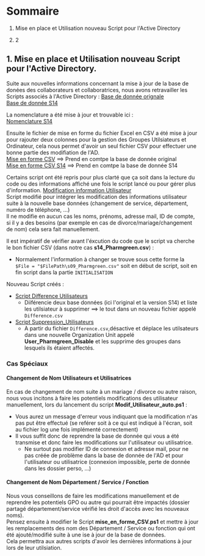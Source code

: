 # **Sommaire**

1) Mise en place et Utilisation nouveau Script pour l'Active Directory

2)  2
   
## **1. Mise en place et Utilisation nouveau Script pour l'Active Directory.**

Suite aux nouvelles informations concernant la mise à jour de la base de donées des collaborateurs et collaboratrices, nous avons retravailler les Scripts associés à l'Active Directory :
[Base de donnée orignale](https://github.com/WildCodeSchool/TSSR-2402-P3-G4-BuildYourInfra-Pharmgreen/blob/main/Ressources/liste/s09_Pharmgreen.xlsx)  
[Base de donnée S14](https://github.com/WildCodeSchool/TSSR-2402-P3-G4-BuildYourInfra-Pharmgreen/blob/main/Ressources/liste/s14_Pharmgreen.xlsx)  

La nomenclature a été mise à jour et trouvable ici :  
[Nomenclature S14](https://github.com/WildCodeSchool/TSSR-2402-P3-G4-BuildYourInfra-Pharmgreen/blob/main/Ressources/Nomenclature_S14.xlsx)

Ensuite le fichier de mise en forme du fichier Excel en CSV a été mise à jour pour rajouter deux colonnes pour la gestion des Groupes Utilsiateurs et Ordinateur, cela nous permet d'avoir un seul fichier CSV pour effectuer une bonne partie des modifiation de l'AD.  
[Mise en forme CSV](https://github.com/WildCodeSchool/TSSR-2402-P3-G4-BuildYourInfra-Pharmgreen/blob/main/Ressources/Script/mise_en_forme_CSV.ps1) ==> Prend en comtpe la base de donnée original  
[Mise en forme CSV S14](https://github.com/WildCodeSchool/TSSR-2402-P3-G4-BuildYourInfra-Pharmgreen/blob/main/Ressources/Script/mise_en_forme_CSV_S14.ps1) ==> Prend en comtpe la base de donnée S14  

Certains script ont été repris pour plus clarté que ça soit dans la lecture du code ou des informations affiché une fois le script lancé ou pour gérer plus d'information.
[Modification information Utilisateur](https://github.com/WildCodeSchool/TSSR-2402-P3-G4-BuildYourInfra-Pharmgreen/blob/main/Ressources/Script/Modif_Utilisateur_auto.ps1)  
Script modifié pour intégrer les modification des informations utilisateur suite à la nouvelle base données (changement de service, département, numéro de téléphone, ...)  
Il ne modifie en aucun cas les noms, prénoms, adresse mail, ID de compte, si il y a des besoins (par exemple en cas de divorce/mariage/changement de nom) cela sera fait manuellement.

Il est impératif de vérifier avant l'éxcution du code que le script va cherche le bon fichier CSV (dans notre cas **s14_Pharmgreen.csv**) :
- Normalement l'information à changer se trouve sous cette forme la `$File = "$FilePath\s09_Pharmgreen.csv"` soit en début de script,  soit en fin script dans la partie `INITIALISATION`

Nouveau Script créés :
- [Script Difference Utilisateurs](https://github.com/WildCodeSchool/TSSR-2402-P3-G4-BuildYourInfra-Pharmgreen/blob/main/Ressources/Script/Difference_User.ps1)
  - Diiférencie deux base données (ici l'original et la version S14) et liste les utilsiateur à supprimer ==> le tout dans un nouveau fichier appelé `Difference.csv`
- [Script Suppression_Utilisateurs](https://github.com/WildCodeSchool/TSSR-2402-P3-G4-BuildYourInfra-Pharmgreen/blob/main/Ressources/Script/Suppression_Utilisateur.ps1)
  - A partir du fichier  `Difference.csv`,désactive et déplace les utilsateurs dans une nouvelle Organization Unit appelé **User_Pharmgreen_Disable** et les supprime des groupes dans lesquels ils étaient affectés.

### Cas Spéciaux

#### Changement de Nom Utilisateurs et Utilisatrices
En cas de changement de nom suite à un mariage / divorce ou autre raison, nous vous incitons à faire les potentiels modifications des utilisateur manuellement, lors du lancement du script **Modif_Utilisateur_auto.ps1** :
- Vous aurez un message d'erreur vous indiquant que la modification n'as pas put être effectué (se reférer soit à ce qui est indiqué à l'écran, soit au fichier log une fois implémenté correctement)
- Il vous suffit donc de reprendre la base de donnée qui vous a été transmise et donc faire les modifications sur l'utilisateur ou utilisatrice.
  - Ne surtout pas modifier ID de connexion et adresse mail, pour ne pas créée de problème dans la base de donnée de l'AD et pour l'utilisateur ou utilisatrice (connexion impossible, perte de donnée dans les dossier perso, ...)
 
#### Changement de Nom Département / Service / Fonction
Nous vous conseillons de faire les modifications manuellement et de reprendre les potentiels GPO ou autre qui pourrait être impactés (dossier partagé département/service vérifié les droit d'accès avec les nouveaux noms).  
Pensez ensuite à modifier le Script **mise_en_forme_CSV.ps1** et mettre à jour les remplacements des nom des Département / Service ou fonction qui ont été ajouté/modifié suite à une ise à jour de la base de données.  
Cela permettra aux autres scripts d'avoir les dernières informations à jour lors de leur utilsiation.
